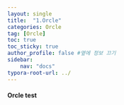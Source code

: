 ```yaml
---
layout: single
title:  "1.Orcle"
categories: Orcle
tag: [Orcle]
toc: true
toc_sticky: true
author_profile: false #옆에 정보 끄기
sidebar: 
    nav: "docs"
typora-root-url: ../
---
```


#### Orcle test
